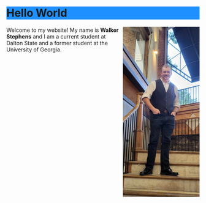 <h1 style="background-color:DodgerBlue;">Hello World</h1>
<body>
<p>
<img src="formal_picture.jpg" alt="Alt text" style= "float:right;width:200px;heigth:400px;">
Welcome to my website!  
  My name is <b>Walker Stephens</b> and I am a current student at Dalton State
  and a former student at the University of Georgia.</p> 
</body>
